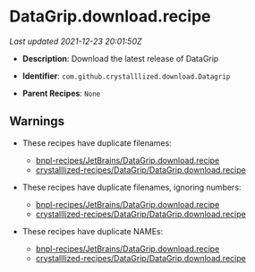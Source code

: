 # DataGrip.download.recipe

_Last updated 2021-12-23 20:01:50Z_

- **Description**: Download the latest release of DataGrip

- **Identifier**: `com.github.crystalllized.download.Datagrip`

- **Parent Recipes**: `None`


## Warnings

- These recipes have duplicate filenames:
    - [bnpl-recipes/JetBrains/DataGrip.download.recipe](/autopkg-dupe-tracker/bnpl-recipes/JetBrains/DataGrip.download.recipe)
    - [crystalllized-recipes/DataGrip/DataGrip.download.recipe](/autopkg-dupe-tracker/crystalllized-recipes/DataGrip/DataGrip.download.recipe)

- These recipes have duplicate filenames, ignoring numbers:
    - [bnpl-recipes/JetBrains/DataGrip.download.recipe](/autopkg-dupe-tracker/bnpl-recipes/JetBrains/DataGrip.download.recipe)
    - [crystalllized-recipes/DataGrip/DataGrip.download.recipe](/autopkg-dupe-tracker/crystalllized-recipes/DataGrip/DataGrip.download.recipe)

- These recipes have duplicate NAMEs:
    - [bnpl-recipes/JetBrains/DataGrip.download.recipe](/autopkg-dupe-tracker/bnpl-recipes/JetBrains/DataGrip.download.recipe)
    - [crystalllized-recipes/DataGrip/DataGrip.download.recipe](/autopkg-dupe-tracker/crystalllized-recipes/DataGrip/DataGrip.download.recipe)